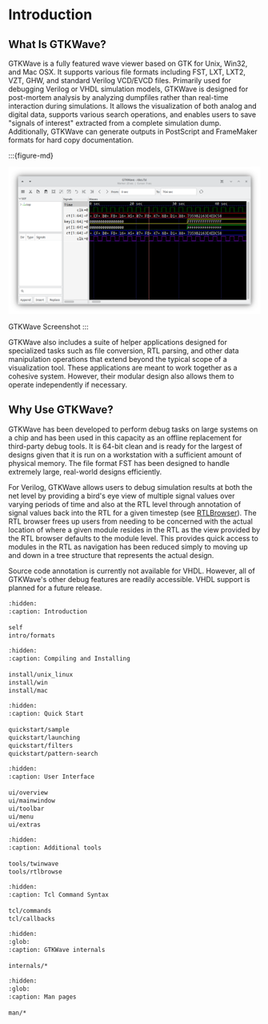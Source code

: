 # Introduction

## What Is GTKWave?

GTKWave is a fully featured wave viewer based on GTK for Unix, Win32,
and Mac OSX. It supports various file formats including FST, LXT, LXT2,
VZT, GHW, and standard Verilog VCD/EVCD files. Primarily used for
debugging Verilog or VHDL simulation models, GTKWave is designed
for post-mortem analysis by analyzing dumpfiles rather than real-time
interaction during simulations. It allows the visualization of both
analog and digital data, supports various search operations, and
enables users to save "signals of interest" extracted from a complete
simulation dump. Additionally, GTKWave can generate outputs in
PostScript and FrameMaker formats for hard copy documentation.

:::{figure-md}

![GTKWave Screenshot](_static/images/gtkwave.png)

GTKWave Screenshot
:::

GTKWave also includes a suite of helper applications designed for
specialized tasks such as file conversion, RTL parsing, and other
data manipulation operations that extend beyond the typical scope
of a visualization tool. These applications are meant to work
together as a cohesive system. However, their modular design also
allows them to operate independently if necessary.

## Why Use GTKWave?

GTKWave has been developed to perform debug tasks on large systems on a
chip and has been used in this capacity as an offline replacement for
third-party debug tools. It is 64-bit clean and is ready for the largest
of designs given that it is run on a workstation with a sufficient
amount of physical memory. The file format FST has been designed to
handle extremely large, real-world designs efficiently.

For Verilog, GTKWave allows users to debug simulation results at both
the net level by providing a bird\'s eye view of multiple signal values
over varying periods of time and also at the RTL level through
annotation of signal values back into the RTL for a given timestep
(see [RTLBrowser](tools/rtlbrowse.md#rtlbrowse)). The
RTL browser frees up users from needing to be concerned with the actual
location of where a given module resides in the RTL as the view provided
by the RTL browser defaults to the module level. This provides quick
access to modules in the RTL as navigation has been reduced simply to
moving up and down in a tree structure that represents the actual
design.

Source code annotation is currently not available for VHDL. However, all
of GTKWave\'s other debug features are readily accessible. VHDL support
is planned for a future release.


```{toctree}
:hidden:
:caption: Introduction

self
intro/formats
```

```{toctree}
:hidden:
:caption: Compiling and Installing

install/unix_linux
install/win
install/mac
```

```{toctree}
:hidden:
:caption: Quick Start

quickstart/sample
quickstart/launching
quickstart/filters
quickstart/pattern-search
```

```{toctree}
:hidden:
:caption: User Interface

ui/overview
ui/mainwindow
ui/toolbar
ui/menu
ui/extras
```

```{toctree}
:hidden:
:caption: Additional tools

tools/twinwave
tools/rtlbrowse
```


```{toctree}
:hidden:
:caption: Tcl Command Syntax

tcl/commands
tcl/callbacks
```

```{toctree}
:hidden:
:glob:
:caption: GTKWave internals

internals/*
```

```{toctree}
:hidden:
:glob:
:caption: Man pages

man/*
```
